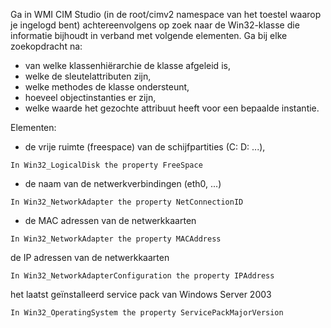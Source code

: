 Ga in WMI CIM Studio (in de root/cimv2 namespace van het toestel waarop je ingelogd bent) achtereenvolgens op zoek naar de Win32-klasse die informatie bijhoudt in verband met volgende elementen. 
Ga bij elke zoekopdracht na:
* van welke klassenhiërarchie de klasse afgeleid is,
* welke de sleutelattributen zijn,
* welke methodes de klasse ondersteunt,
* hoeveel objectinstanties er zijn,
* welke waarde het gezochte attribuut heeft voor een bepaalde instantie.

Elementen: 

* de vrije ruimte (freespace) van de schijfpartities (C: D: ...),

```
In Win32_LogicalDisk the property FreeSpace
```

* de naam van de netwerkverbindingen (eth0, ...)

```
In Win32_NetworkAdapter the property NetConnectionID
```

* de MAC adressen van de netwerkkaarten

```
In Win32_NetworkAdapter the property MACAddress
```

de IP adressen van de netwerkkaarten

```
In Win32_NetworkAdapterConfiguration the property IPAddress
```

het laatst geïnstalleerd service pack van Windows Server 2003

```
In Win32_OperatingSystem the property ServicePackMajorVersion
```